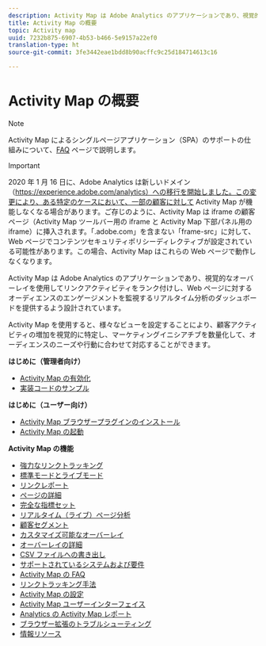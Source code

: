 ```yaml
---
description: Activity Map は Adobe Analytics のアプリケーションであり、視覚的なオーバーレイを使用してリンクアクティビティをランク付けし、Web ページに対するオーディエンスのエンゲージメントを監視するリアルタイム分析のダッシュボードを提供するよう設計されています。
title: Activity Map の概要
topic: Activity map
uuid: 7232b875-6907-4b53-b466-5e9157a22ef0
translation-type: ht
source-git-commit: 3fe3442eae1bdd8b90acffc9c25d184714613c16

---
```



# Activity Map の概要

>[!NOTE]
>Activity Map によるシングルページアプリケーション（SPA）のサポートの仕組みについて、[FAQ](/help/analyze/activity-map/activitymap-faq.md) ページで説明します。

>[!IMPORTANT]
>2020 年 1 月 16 日に、Adobe Analytics は新しいドメイン（https://experience.adobe.com/analytics）への移行を開始しました。この変更により、ある特定のケースにおいて、一部の顧客に対して Activity Map が機能しなくなる場合があります。ご存じのように、Activity Map は iframe の顧客ページ（Activity Map ツールバー用の iframe と Activity Map 下部パネル用の iframe）に挿入されます。「.adobe.com」を含まない「frame-src」に対して、Web ページでコンテンツセキュリティポリシーディレクティブが設定されている可能性があります。この場合、Activity Map はこれらの Web ページで動作しなくなります。

Activity Map は Adobe Analytics のアプリケーションであり、視覚的なオーバーレイを使用してリンクアクティビティをランク付けし、Web ページに対するオーディエンスのエンゲージメントを監視するリアルタイム分析のダッシュボードを提供するよう設計されています。

Activity Map を使用すると、様々なビューを設定することにより、顧客アクティビティの増加を視覚的に特定し、マーケティングイニシアチブを数量化して、オーディエンスのニーズや行動に合わせて対応することができます。

**はじめに（管理者向け）**

* [Activity Map の有効化](activitymap-getting-started/activitymap-getting-started-admins/activitymap-enable.md)
* [実装コードのサンプル](activitymap-getting-started/activitymap-getting-started-admins/activitymap-sample-implementation-code.md)

**はじめに（ユーザー向け）**

* [Activity Map ブラウザープラグインのインストール](activitymap-getting-started/activitymap-getting-started-users/activitymap-install.md)
* [Activity Map の起動](activitymap-getting-started/activitymap-getting-started-users/activitymap-launch.md)

**Activity Map の機能**

* [強力なリンクトラッキング](lnk-tracking-overview.md)
* [標準モードとライブモード](activitymap-standard-live.md)
* [リンクレポート](activitymap-links-report.md)
* [ページの詳細](activitymap-page-flow.md)
* [完全な指標セット](activitymap-complete-metrics.md)
* [リアルタイム（ライブ）ページ分析](activitymap-realtime.md)
* [顧客セグメント](activitymap-multiple-segments.md)
* [カスタマイズ可能なオーバーレイ](activitymap-gainerslosers.md)
* [オーバーレイの詳細](activitymap-overlay-details.md)
* [CSV ファイルへの書き出し](activitymap-csv.md)
* [サポートされているシステムおよび要件](activitymap-sysreqs.md)
* [Activity Map の FAQ](activitymap-faq.md)
* [リンクトラッキング手法](activitymap-link-tracking/activitymap-link-tracking-methodology.md)
* [Activity Map の設定](activitymap-overlay-settings.md)
* [Activity Map ユーザーインターフェイス](activitymap-user-interface.md)
* [Analytics の Activity Map レポート](activitymap-reporting-analytics.md)
* [ブラウザー拡張のトラブルシューティング](troubleshooting-browser-extensions.md)
* [情報リソース](activitymap-info-resources.md)

